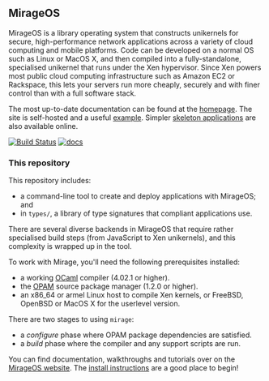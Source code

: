 ## MirageOS

MirageOS is a library operating system that constructs unikernels for secure,
high-performance network applications across a variety of cloud computing and
mobile platforms. Code can be developed on a normal OS such as Linux or
MacOS X, and then compiled into a fully-standalone, specialised unikernel that
runs under the Xen hypervisor. Since Xen powers most public cloud computing
infrastructure such as Amazon EC2 or Rackspace, this lets your servers run
more cheaply, securely and with finer control than with a full software stack.

The most up-to-date documentation can be found at the
[homepage](https://mirage.io). The site is self-hosted and a useful
[example](https://github.com/mirage/mirage-www). Simpler
[skeleton applications](https://github.com/mirage/mirage-skeleton) are also
available online.

[![Build Status](https://travis-ci.org/mirage/mirage.svg)](https://travis-ci.org/mirage/mirage)
[![docs](https://img.shields.io/badge/doc-online-blue.svg)](https://mirage.github.io/mirage/)

### This repository

This repository includes:

* a command-line tool to create and deploy applications with MirageOS; and
* in `types/`, a library of type signatures that compliant applications use.

There are several diverse backends in MirageOS that require rather specialised
build steps (from JavaScript to Xen unikernels), and this complexity is wrapped
up in the tool.

To work with Mirage, you'll need the following prerequisites installed:

* a working [OCaml](http://ocaml.org) compiler (4.02.1 or higher).
* the [OPAM](https://opam.ocaml.org) source package manager (1.2.0 or higher).
* an x86\_64 or armel Linux host to compile Xen kernels, or FreeBSD, OpenBSD or
  MacOS X for the userlevel version.

There are two stages to using `mirage`:

* a *configure* phase where OPAM package dependencies are satisfied.
* a *build* phase where the compiler and any support scripts are run.

You can find documentation, walkthroughs and tutorials over on the
[MirageOS website](https://mirage.io).
The [install instructions](https://mirage.io/wiki/install)
are a good place to begin!

<!-- AC: Commented out rather than deleting

### Configuration files

`mirage` currently uses a configuration file to build a MirageOS unikernel. While
we're documenting it all, please see the `lib_test` directory in this repository
for the regression examples. The latest instructions are also to be found at
<https://mirage.io/docs>

### Configuring MirageOS Applications

Provided that one and only one file of name `<foo>.conf` (where `<foo>` can be
any string) is present in the current working directory, the command:

```
mirage configure
```

will configure your project. It will generate a `Makefile` and `main.ml` with
the appropriate boilerplate for your chosen platform.

To configure for the Unix-direct target (using tap interfaces), do:

```
mirage configure --unix
```

To build for the Xen target, do:

```
mirage configure --xen
```

### Building Mirage Applications

To compile your application, use:

```
make
```

### Running Mirage Applications

Every mirage backend will have a different way to be deployed. On Unix, the
unikernel will run as a Unix process, using a virtual interface (tap) if needed:

```
./mir-<project-name>
```

On Xen, the unikernel will run as a virtual machine. For instance, using the
`xl` command-line tool:

```
xl create <project-name>.xl
```

Configuration files for `xe` and `libvirt` are also generated by the tool (see
the files `<project-name>_libvirt.xml` and `<project-name>.xe` in the build
directory).

### Compiling to Xen and deploying to the cloud

In order to deploy a Mirage unikernel to Amazon EC2, you need to install the AWS
tools on your machine, build a unikernel with the `--xen` option and then use
the `ec2.sh` script (in directory `script`) in order to register your kernel
with AWS. Then you can start your kernel with the web interface to AWS or any
other means AWS provides to start EC2 instances.
-->
